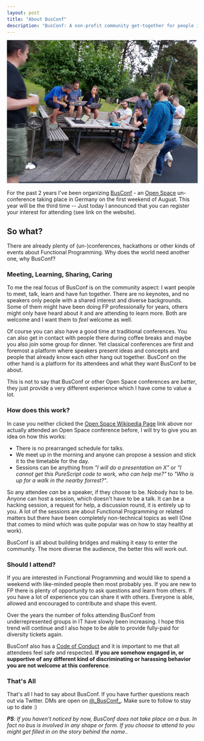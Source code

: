 ```yaml
---
layout: post
title: "About BusConf"
description: "BusConf: A non-profit community get-together for people interested in FP"
---
```


![busconf](/images/busconf.jpg)

For the past 2 years I've been organizing [BusConf](www.bus-conf.org) - an 
[Open Space](https://en.wikipedia.org/wiki/Open_Space_Technology) un-conference taking place in
Germany on the first weekend of August. This year will be the third time -- Just today I announced
that you can register your interest for attending (see link on the website).

## So what? 

There are already plenty of (un-)conferences, hackathons or other kinds of events about Functional
Programming. Why does the world need another one, why BusConf? 

### Meeting, Learning, Sharing, Caring

To me the real focus of BusConf is on the community aspect: I want people to meet, talk, learn and
have fun together. There are no keynotes, and no speakers only people with a shared interest and
diverse backgrounds. Some of them might have been doing FP professionally for years, others might
only have heard about it and are attending to learn more. Both are welcome and I want them to *feel*
welcome as well.

Of course you can also have a good time at traditional conferences. You can also get in contact with
people there during coffee breaks and maybe you also join some group for dinner. Yet classical
conferences are first and foremost a platform where speakers present ideas and concepts and people
that already know each other hang out together. BusConf on the other hand is a platform for its 
attendees and what they want BusConf to be about.

This is not to say that BusConf or other Open Space conferences are *better*, they just provide a
very different experience which I have come to value a lot.

### How does this work?

In case you neither clicked the [Open Space Wikipedia
Page](https://en.wikipedia.org/wiki/Open_Space_Technology) link above nor actually attended an Open
Space conference before, I will try to give you an idea on how this works:

- There is no prearranged schedule for talks.
- We meet up in the morning and anyone can propose a session and stick it to the timetable
for the day.
- Sessions can be anything from _"I will do a presentation on X"_ or _"I cannot get this
PureScript code to work, who can help me?"_ to _"Who is up for a walk in the nearby forrest?"_.

So any attendee _can_ be a speaker, if they choose to be. Nobody _has_ to be. Anyone can host a
session, which doesn't have to be a talk. It can be a hacking session, a request for help, a
discussion round, it is entirely up to you. A lot of the sessions are about Functional Programming
or related matters but there have been completely non-technical topics as well (One that comes to
mind which was quite popular was on how to stay healthy at work).

BusConf is all about building bridges and making it easy to enter the community. The more diverse
the audience, the better this will work out.

### Should I attend?

If you are interested in Functional Programming and would like to spend a weekend with like-minded
people then most probably yes. If you are new to FP there is plenty of opportunity to ask questions
and learn from others. If you have a lot of experience you can share it with others. Everyone is
able, allowed and encouraged to contribute and shape this event.

Over the years the number of folks attending BusConf from underrepresented groups in IT have slowly
been increasing. I hope this trend will continue and I also hope to be able to provide fully-paid
for diversity tickets again.

BusConf also has a [Code of Conduct](http://confcodeofconduct.com/) and it is important to me that
all attendees feel safe and respected. **If you are somehow engaged in, or supportive of any
different kind of discriminating or harassing behavior you are not welcome at this conference**.

### That's All

That's all I had to say about BusConf. If you have further questions reach out via Twitter. DMs are
open on [@\_BusConf\_](https://twitter.com/_BusConf_). Make sure to follow to stay up to date :)

_**PS**: If you haven't noticed by now, BusConf does not take place on a bus. In fact no bus is involved
in any shape or form. If you choose to attend to you might get filled in on the story behind the
name.._
